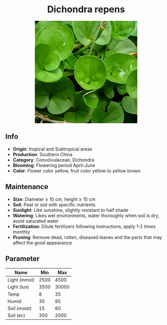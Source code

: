 <h1 align='center'>Dichondra repens</h1>
<p align="center">
    <img 
        align='center'
        width='320'
        src="../images/dichondra repens.png" 
        alt='Dichondra repens' />
</p>

## Info

 - **Origin**: tropical and Subtropical areas
 - **Production**: Southern China
 - **Category**: Convolvulaceae, Dichondra
 - **Blooming**: Flowering period April-June
 - **Color**: Flower color yellow, fruit color yellow to yellow brown

## Maintenance

 - **Size**: Diameter ≥ 10 cm, height ≥ 15 cm
 - **Soil**: Peat or soil with specific nutrients
 - **Sunlight**: Like sunshine, slightly resistant to half shade
 - **Watering**: Likes wet environments, water thoroughly when soil is dry, avoid saturated water
 - **Fertilization**: Dilute fertilizers following instructions, apply 1-2 times monthly
 - **Pruning**: Remove dead, rotten, diseased leaves and the parts that may affect the good appearance

## Parameter

| Name         | Min  | Max   |
|--------------|------|-------|
| Light (mmol) | 2500 | 4500  |
| Light (lux)  | 3500 | 30000 |
| Temp         | 8    | 35    |
| Humid        | 30   | 85    |
| Soil (moist) | 15   | 60    |
| Soil (ec)    | 350  | 2000  |